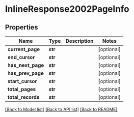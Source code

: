 # InlineResponse2002PageInfo

## Properties
Name | Type | Description | Notes
------------ | ------------- | ------------- | -------------
**current_page** | **str** |  | [optional] 
**end_cursor** | **str** |  | [optional] 
**has_next_page** | **str** |  | [optional] 
**has_prev_page** | **str** |  | [optional] 
**start_cursor** | **str** |  | [optional] 
**total_pages** | **str** |  | [optional] 
**total_records** | **str** |  | [optional] 

[[Back to Model list]](../README.md#documentation-for-models) [[Back to API list]](../README.md#documentation-for-api-endpoints) [[Back to README]](../README.md)

